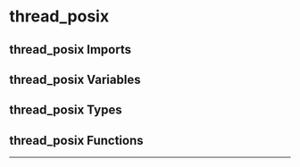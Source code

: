 # thread\_posix

## thread\_posix Imports



## thread\_posix Variables



## thread\_posix Types



## thread\_posix Functions




***
